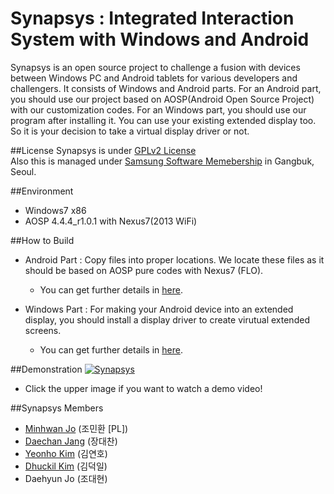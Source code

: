 # Synapsys : Integrated Interaction System with Windows and Android

Synapsys is an open source project to challenge a fusion with devices between Windows PC and Android tablets for various developers and challengers.
It consists of Windows and Android parts. For an Android part, you should use our project based on AOSP(Android Open Source Project)
with our customization codes. For an Windows part, you should use our program after installing it. You can use your existing extended display too. So it is your decision to take a virtual display driver or not.

##License
Synapsys is under [GPLv2 License](https://www.gnu.org/licenses/gpl-2.0.html)
<br>Also this is managed under [Samsung Software Memebership](http://www.secmem.org/) in Gangbuk, Seoul.

##Environment
- Windows7 x86
- AOSP 4.4.4_r1.0.1 with Nexus7(2013 WiFi)

##How to Build
- Android Part : Copy files into proper locations. We locate these files as it should be based on AOSP pure codes with Nexus7 (FLO).
  - You can get further details in [here](https://github.com/TeamSynapsys/Synapsys/wiki/Android-Framework-Build).

- Windows Part : For making your Android device into an extended display, you should install a display driver to create virutual extended screens. 
  - You can get further details in [here](https://github.com/TeamSynapsys/Synapsys/wiki/Windows-Program-Install). 

##Demonstration
[![Synapsys](http://img.youtube.com/vi/Z26Xl9vzILI/0.jpg)](https://youtu.be/Z26Xl9vzILI "Go into the Synapsys!")
- Click the upper image if you want to watch a demo video!

##Synapsys Members
- [Minhwan Jo](https://github.com/jominhwan) (조민환 [PL])
- [Daechan Jang](https://github.com/Beerholic) (장대찬)
- [Yeonho Kim](https://github.com/YeonhoKim) (김연호)
- [Dhuckil Kim](https://github.com/Dhuckilkim) (김덕일)
- Daehyun Jo (조대현)  
